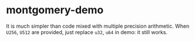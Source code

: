 # montgomery-demo
It is much simpler than code mixed with multiple precision arithmetic.
When `U256`, `U512` are provided, just replace `u32`, `u64` in demo: it still works.

